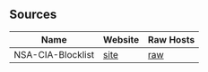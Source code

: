 ## Sources

| Name                         | Website                                              | Raw Hosts                                                                         |
| ---------------------------- | -------------------------------------------------    | --------------------------------------------------------------------------------- |
| NSA-CIA-Blocklist            | [site](https://github.com/tigthor/NSA-CIA-Blocklist) | [raw](https://github.com/tigthor/NSA-CIA-Blocklist/blob/main/HOSTS/HOSTS)         |

